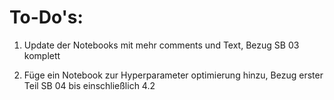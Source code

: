 # To-Do's:

1. Update der Notebooks mit mehr comments und Text, Bezug SB 03 komplett

2. Füge ein Notebook zur Hyperparameter optimierung hinzu, Bezug erster Teil SB 04 bis einschließlich 4.2